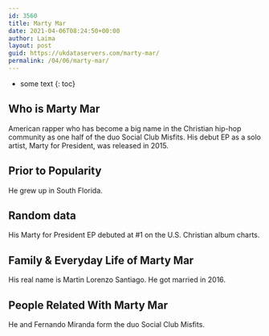 ```yaml
---
id: 3560
title: Marty Mar
date: 2021-04-06T08:24:50+00:00
author: Laima
layout: post
guid: https://ukdataservers.com/marty-mar/
permalink: /04/06/marty-mar/
---
```


* some text
{: toc}


## Who is Marty Mar
                  
                  
                  
American rapper who has become a big name in the Christian hip-hop community as one half of the duo Social Club Misfits. His debut EP as a solo artist, Marty for President, was released in 2015.
                  
              
            
              
            
                
                
                
## Prior to Popularity
                  
                  
                  
He grew up in South Florida.
                  
              
            
              
            
                
                
                
## Random data
                  
                  
                  
His Marty for President EP debuted at #1 on the U.S. Christian album charts.
                  
              
            
              
            
                
                
                
## Family & Everyday Life of Marty Mar
                  
                  
                  
His real name is Martin Lorenzo Santiago. He got married in 2016.
                  
              
            
              
            
                
                
                
## People Related With Marty Mar
                  
                  
                  
He and Fernando Miranda form the duo Social Club Misfits.
                  
              
            
              
            
                
              
            
              
              
            
            
              
            
          
          
          